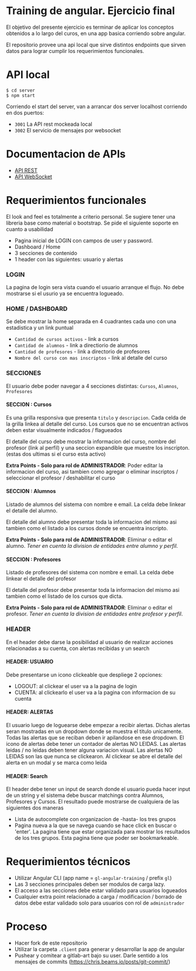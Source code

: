 # Training de angular. Ejercicio final

El objetivo del presente ejercicio es terminar de aplicar los conceptos obtenidos a lo largo del curos, en una app basica corriendo sobre angular.

El repositorio provee una api local que sirve distintos endpoints que sirven datos para lograr cumplir los requerimientos funcionales.



# API local

```
$ cd server
$ npm start
```
Corriendo el start del server, van a arrancar dos server localhost corriendo en dos puertos:

* `3001` La API rest mockeada local
* `3002` El servicio de mensajes por websocket

# Documentacion de APIs
- [API REST](./API.md)
- [API WebSocket](./WS.md)


# Requerimientos funcionales
El look and feel es totalmente a criterio personal. Se sugiere tener una libreria base como material o bootstrap. Se pide el siguiente soporte en cuanto a usabilidad
- Pagina inicial de LOGIN con campos de user y password.
- Dashboard / Home
- 3 secciones de contenido
- 1 header con las siguientes: usuario y alertas


### LOGIN
La pagina de login sera vista cuando el usuario arranque el flujo. No debe mostrarse si el usurio ya se encuentra logueado.

### HOME / DASHBOARD
Se debe mostrar la home separada en 4 cuadrantes cada uno con una estadistica y un link puntual
* `Cantidad de cursos activos` - link a cursos
* `Cantidad de alumnos` - link a directiorio de alumnos
* `Cantidad de profesores` - link a directorio de profesores
* `Nombre del curso con mas inscriptos` - link al detalle del curso

### SECCIONES
El usuario debe poder navegar a 4 secciones distintas: `Cursos`, `Alumnos`, `Profesores`

#### SECCION : Cursos
Es una grilla responsiva que presenta `titulo` y `descripcion`. Cada celda de la grilla linkea al detalle del curso. Los cursos que no se encuentran activos deben estar visualmente indicados / flagueados

El detalle del curso debe mostrar la informacion del curso, nombre del profesor (link al perfil) y una seccion expandible que muestre los inscripton. (estas dos ultimas si el curso esta activo)

**Extra Points - Solo para rol de ADMINISTRADOR**: Poder editar la informacion del curso, asi tambien como agregar o eliminar inscriptos / seleccionar el profesor / deshabilitar el curso

#### SECCION : Alumnos
Listado de alumnos del sistema con nombre e email. La celda debe linkear el detalle del alumno.

El detalle del alumno debe presentar toda la informacion del mismo asi tambien como el listado a los cursos donde se encuentra inscripto.

**Extra Points - Solo para rol de ADMINISTRADOR**: Eliminar o editar el alumno. *Tener en cuenta la division de entidades entre alumno y perfil*.

#### SECCION : Profesores
Listado de profesores del sistema con nombre e email. La celda debe linkear el detalle del profesor

El detalle del profesor debe presentar toda la informacion del mismo asi tambien como el listado de los cursos que dicta.

**Extra Points - Solo para rol de ADMINISTRADOR**: Eliminar o editar el profesor. *Tener en cuenta la division de entidades entre profesor y perfil*.

### HEADER
En el header debe darse la posibilidad al usuario de realizar acciones relacionadas a su cuenta, con alertas recibidas y un search

#### HEADER: USUARIO
Debe presentarse un icono clickeable que despliege 2 opciones:
- LOGOUT: al clickear el user va a la pagina de login
- CUENTA: al clickearlo el user va a la pagina con informacion de su cuenta

#### HEADER: ALERTAS
El usuario luego de loguearse debe empezar a recibir alertas. Dichas alertas seran mostradas en un dropdown donde se muestra el titulo unicamente. Todas las alertas que se reciban deben ir apilandose en ese dropdown. El icono de alertas debe tener un contador de alertas NO LEIDAS. Las alertas leidas / no leidas deben tener alguna variacion visual. Las alertas NO LEIDAS son las que nunca se clickearon. Al clickear se abre el detalle del alerta en un modal y se marca como leida

#### HEADER: Search
El header debe tener un input de search donde el usuario pueda hacer input de un string y el sistema debe buscar matchings contra Alumnos, Profesores y Cursos. El resultado puede mostrarse de cualquiera de las siguientes dos maneras
- Lista de autocomplete con organizacion de -hasta- los tres grupos
- Pagina nueva a la que se navega cuando se hace click en buscar o 'enter'. La pagina tiene que estar organizada para mostrar los resultados de los tres grupos. Esta pagina tiene que poder ser bookmarkeable.

# Requerimientos técnicos
- Utilizar Angular CLI (app name = `gl-angular-training` / prefix `gl`)
- Las 3 secciones principales deben ser modulos de carga lazy.
- El acceso a las secciones debe estar validado para usuarios logueados
- Cualquier extra point relacionado a carga / modificacion / borrado de datos debe estar validado solo para usuarios con rol de `administrador`

# Proceso
- Hacer fork de este repositorio
- Utilizar la carpeta `.client` para generar y desarrollar la app de angular
- Pushear y comitear a gitlab-art bajo su user. Darle sentido a los mensajes de commits (https://chris.beams.io/posts/git-commit/)
